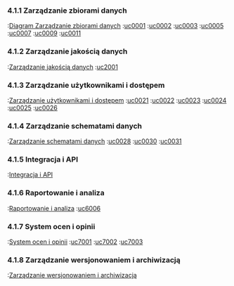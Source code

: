 ### 4.1.1 Zarządzanie zbiorami danych
:[Diagram Zarządzanie zbiorami danych](4.1.1.zarzadzanie.zbiorami.danych/diagram.puml)
:[uc0001](4.1.1.zarzadzanie.zbiorami.danych/UC0001.md)
:[uc0002](4.1.1.zarzadzanie.zbiorami.danych/UC0002.md)
:[uc0003](4.1.1.zarzadzanie.zbiorami.danych/UC0003.md)
:[uc0005](4.1.1.zarzadzanie.zbiorami.danych/UC0005.md)
:[uc0007](4.1.1.zarzadzanie.zbiorami.danych/UC0007.md)
:[uc0009](4.1.1.zarzadzanie.zbiorami.danych/UC0009.md)
:[uc0011](4.1.1.zarzadzanie.zbiorami.danych/UC0011.md)


### 4.1.2 Zarządzanie jakością danych
:[Zarządzanie jakością danych](4.1.2.zarzadzanie.jakoscia.danych/diagram.puml)
:[uc2001](4.1.2.zarzadzanie.jakoscia.danych/UC2001.md)

### 4.1.3 Zarządzanie użytkownikami i dostępem
:[Zarządzanie użytkownikami i dostępem](4.1.3.zarzadzanie.uzytkownikami.i.dostepem/diagram.puml)
:[uc0021](4.1.3.zarzadzanie.uzytkownikami.i.dostepem/UC0021.md)
:[uc0022](4.1.3.zarzadzanie.uzytkownikami.i.dostepem/UC0022.md)
:[uc0023](4.1.3.zarzadzanie.uzytkownikami.i.dostepem/UC0023.md)
:[uc0024](4.1.3.zarzadzanie.uzytkownikami.i.dostepem/UC0024.md)
:[uc0025](4.1.3.zarzadzanie.uzytkownikami.i.dostepem/UC0025.md)
:[uc0026](4.1.3.zarzadzanie.uzytkownikami.i.dostepem/UC0026.md)

### 4.1.4 Zarządzanie schematami danych
:[Zarządzanie schematami danych](4.1.4.zarzadzanie.schematami.danych/diagram.puml)
:[uc0028](4.1.4.zarzadzanie.schematami.danych/UC0028.md)
:[uc0030](4.1.4.zarzadzanie.schematami.danych/UC0030.md)
:[uc0031](4.1.4.zarzadzanie.schematami.danych/UC0031.md)


### 4.1.5 Integracja i API
:[Integracja i API](4.1.5.integracja.i.api/diagram.puml)

### 4.1.6 Raportowanie i analiza
:[Raportowanie i analiza](4.1.6.rapartowanie.i.analiza/diagram.puml)
:[uc6006](4.1.6.rapartowanie.i.analiza/UC6006.md)

### 4.1.7 System ocen i opinii
:[System ocen i opinii](4.1.7.system.ocen.i.opinii/diagram.puml)
:[uc7001](4.1.7.system.ocen.i.opinii/UC7001.md)
:[uc7002](4.1.7.system.ocen.i.opinii/UC7002.md)
:[uc7003](4.1.7.system.ocen.i.opinii/UC7003.md)



### 4.1.8 Zarządzanie wersjonowaniem i archiwizacją
:[Zarządzanie wersjonowaniem i archiwizacją](4.1.8.zarzadzanie.wersjonowaniem.i.archiwizacja/diagram.puml)

